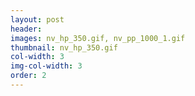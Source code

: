 ```yaml
---
layout: post
header: 
images: nv_hp_350.gif, nv_pp_1000_1.gif
thumbnail: nv_hp_350.gif
col-width: 3
img-col-width: 3
order: 2
---
```

